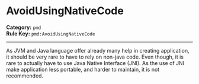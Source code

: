 # AvoidUsingNativeCode
**Category:** `pmd`<br/>
**Rule Key:** `pmd:AvoidUsingNativeCode`<br/>


-----

As JVM and Java language offer already many help in creating application, it should be very rare to have to rely on non-java code. Even though, it is rare to actually have to use Java Native Interface (JNI). As the use of JNI make application less portable, and harder to maintain, it is not recommended.

